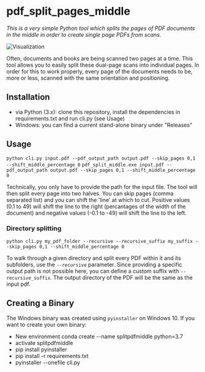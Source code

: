 # pdf_split_pages_middle

*This is a very simple Python tool which splits the pages of PDF documents in the middle in order to create single page PDFs from scans.*

![Visualization](https://user-images.githubusercontent.com/16179317/63167497-cd314700-c031-11e9-9347-c09484794ebe.png)

Often, documents and books are being scanned two pages at a time. This tool allows you to easily split these dual-page scans into individual pages. In order for this to work properly, every page of the documents needs to be, more or less, scanned with the same orientation and positioning.

## Installation

- via Python (3.x): clone this repository, install the dependencies in requirements.txt and run cli.py (see Usage)
- Windows: you can find a current stand-alone binary under "Releases"

## Usage

`python cli.py input.pdf --pdf_output_path output.pdf --skip_pages 0,1 --shift_middle_percentage 0`
`pdf_split_middle.exe input.pdf --pdf_output_path output.pdf --skip_pages 0,1 --shift_middle_percentage 0`
  
Technically, you only have to provide the path for the input file. The tool will then split every page into two halves.
You can skip pages (comma separated list) and you can shift the 'line' at which to cut. Positive values (0.1 to 49) will shift the line to the right (percantages of the width of the document) and negative values (-0.1 to -49) will shift the line to the left.

### Directory splitting

`python cli.py my_pdf_folder --recursive --recursive_suffix my_suffix --skip_pages 0,1 --shift_middle_percentage 0`

To walk through a given directory and split every PDF within it and its subfolders, use the `--recursive` parameter. Since providing a specific output path is not possible here, you can define a custom suffix with `--recursive_suffix`. The output directory of the PDF will be the same as the input pdf.

## Creating a Binary

The Windows binary was created using `pyinstaller` on Windows 10. If you want to create your own binary:

- New environment conda create --name splitpdfmiddle python=3.7
- activate splitpdfmiddle
- pip install pyinstaller
- pip install -r requirements.txt
- pyinstaller --onefile cli.py
